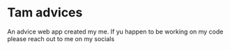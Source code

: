 # Tam advices
 An advice web app created my me. If yu happen to be working on my code please reach out to me on my socials 

